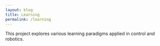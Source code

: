 ```yaml
---
layout: blog
title: Learning
permalink: /learning
---
```


This project explores various learning paradigms applied in control and robotics.
